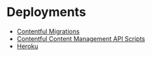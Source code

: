 # Deployments

* [Contentful Migrations](contentful-migrations.md)
* [Contentful Content Management API Scripts](contentful-content-management-api-scripts.md)
* [Heroku](heroku.md)

